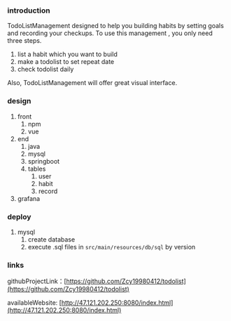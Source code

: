 ### introduction
TodoListManagement designed to help you building habits by setting goals and recording your checkups. To use this management , you only need three steps.

1. list a habit which you want to build
2. make a todolist to set repeat date
3. check todolist daily

Also, TodoListManagement will offer great visual interface.

### design

1. front
    1. npm
    2. vue
2. end
    1. java
    2. mysql
    3. springboot
    4. tables
        1. user
        2. habit
        3. record
3. grafana

### deploy

1. mysql
    1. create database
    2. execute .sql files in `src/main/resources/db/sql` by version

### links
githubProjectLink：[https://github.com/Zcy19980412/todolist](https://github.com/Zcy19980412/todolist)

availableWebsite:  [http://47.121.202.250:8080/index.html](http://47.121.202.250:8080/index.html)


